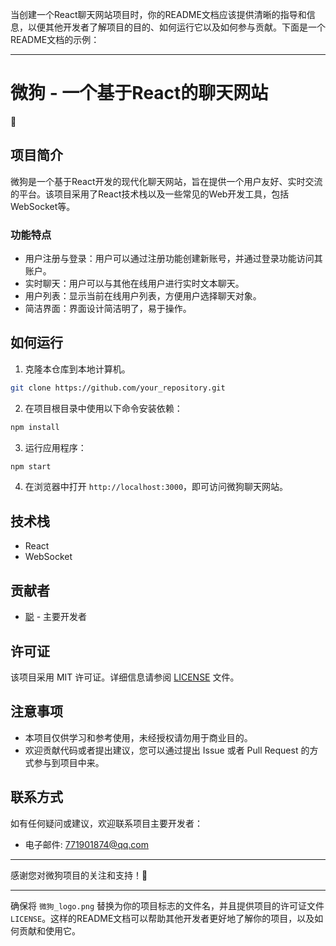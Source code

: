 当创建一个React聊天网站项目时，你的README文档应该提供清晰的指导和信息，以便其他开发者了解项目的目的、如何运行它以及如何参与贡献。下面是一个README文档的示例：

---

# 微狗 - 一个基于React的聊天网站

🐶

## 项目简介

微狗是一个基于React开发的现代化聊天网站，旨在提供一个用户友好、实时交流的平台。该项目采用了React技术栈以及一些常见的Web开发工具，包括WebSocket等。

### 功能特点

- 用户注册与登录：用户可以通过注册功能创建新账号，并通过登录功能访问其账户。
- 实时聊天：用户可以与其他在线用户进行实时文本聊天。
- 用户列表：显示当前在线用户列表，方便用户选择聊天对象。
- 简洁界面：界面设计简洁明了，易于操作。

## 如何运行

1. 克隆本仓库到本地计算机。

```bash
git clone https://github.com/your_repository.git
```

2. 在项目根目录中使用以下命令安装依赖：

```bash
npm install
```

3. 运行应用程序：

```bash
npm start
```

4. 在浏览器中打开 `http://localhost:3000`，即可访问微狗聊天网站。

## 技术栈

- React
- WebSocket

## 贡献者

- [聪](https://github.com/lhccong) - 主要开发者

## 许可证

该项目采用 MIT 许可证。详细信息请参阅 [LICENSE](LICENSE) 文件。

## 注意事项

- 本项目仅供学习和参考使用，未经授权请勿用于商业目的。
- 欢迎贡献代码或者提出建议，您可以通过提出 Issue 或者 Pull Request 的方式参与到项目中来。

## 联系方式

如有任何疑问或建议，欢迎联系项目主要开发者：

- 电子邮件: 771901874@qq.com

---

感谢您对微狗项目的关注和支持！🐶

---

确保将 `微狗_logo.png` 替换为你的项目标志的文件名，并且提供项目的许可证文件 `LICENSE`。这样的README文档可以帮助其他开发者更好地了解你的项目，以及如何贡献和使用它。
